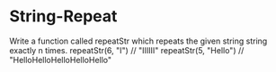 # String-Repeat
Write a function called repeatStr which repeats the given string string exactly n times.
repeatStr(6, "I") // "IIIIII"
repeatStr(5, "Hello") // "HelloHelloHelloHelloHello"

